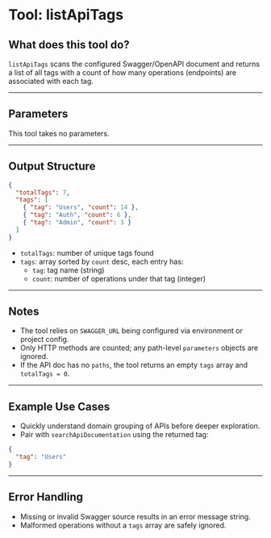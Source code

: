 # Tool: listApiTags

## What does this tool do?

`listApiTags` scans the configured Swagger/OpenAPI document and returns a list of all tags with a count of how many operations (endpoints) are associated with each tag.

---

## Parameters

This tool takes no parameters.

---

## Output Structure

```json
{
  "totalTags": 7,
  "tags": [
    { "tag": "Users", "count": 14 },
    { "tag": "Auth", "count": 6 },
    { "tag": "Admin", "count": 3 }
  ]
}
```

- `totalTags`: number of unique tags found
- `tags`: array sorted by `count` desc, each entry has:
  - `tag`: tag name (string)
  - `count`: number of operations under that tag (integer)

---

## Notes

- The tool relies on `SWAGGER_URL` being configured via environment or project config.
- Only HTTP methods are counted; any path-level `parameters` objects are ignored.
- If the API doc has no `paths`, the tool returns an empty `tags` array and `totalTags = 0`.

---

## Example Use Cases

- Quickly understand domain grouping of APIs before deeper exploration.
- Pair with `searchApiDocumentation` using the returned tag:

```json
{
  "tag": "Users"
}
```

---

## Error Handling

- Missing or invalid Swagger source results in an error message string.
- Malformed operations without a `tags` array are safely ignored.
